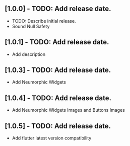 ## [1.0.0] - TODO: Add release date.

- TODO: Describe initial release.
- Sound Null Safety

## [1.0.1] - TODO: Add release date. 

- Add description

## [1.0.3] - TODO: Add release date.

- Add Neumorphic Widgets

## [1.0.4] - TODO: Add release date.

- Add Neumorphic Widgets Images and Buttons Images

## [1.0.5] - TODO: Add release date.

- Add flutter latest version compatibility